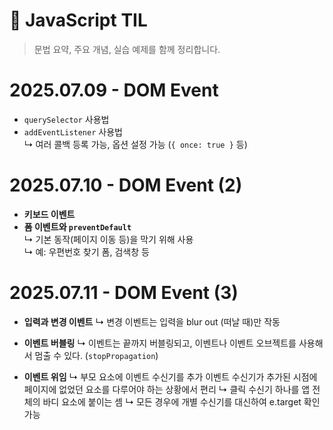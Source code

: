 # 📘 JavaScript TIL

> 문법 요약, 주요 개념, 실습 예제를 함께 정리합니다.

# 2025.07.09 - DOM Event

- `querySelector` 사용법
- `addEventListener` 사용법  
  ↳ 여러 콜백 등록 가능, 옵션 설정 가능 (`{ once: true }` 등)

# 2025.07.10 - DOM Event (2)

- **키보드 이벤트**
- **폼 이벤트와 `preventDefault`**  
  ↳ 기본 동작(페이지 이동 등)을 막기 위해 사용  
  ↳ 예: 우편번호 찾기 폼, 검색창 등

# 2025.07.11 - DOM Event (3)

- **입력과 변경 이벤트**
  ↳ 변경 이벤트는 입력을 blur out (떠날 때)만 작동

- **이벤트 버블링**
  ↳ 이벤트는 끝까지 버블링되고, 이벤트나 이벤트 오브젝트를 사용해서 멈출 수 있다. (`stopPropagation`)

- **이벤트 위임**
  ↳ 부모 요소에 이벤트 수신기를 추가
  이벤트 수신기가 추가된 시점에 페이지에 없었던 요소를 다루어야 하는 상황에서 편리
  ↳ 클릭 수신기 하나를 앱 전체의 바디 요소에 붙이는 셈
  ↳ 모든 경우에 개별 수신기를 대신하여 e.target 확인 가능
